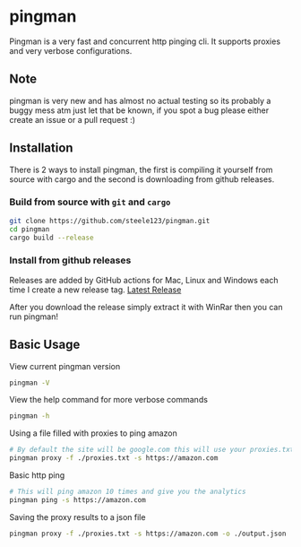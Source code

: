 # pingman
Pingman is a very fast and concurrent http pinging cli. It supports proxies and very verbose configurations.

## Note
pingman is very new and has almost no actual testing so its probably a buggy mess atm just let that be known, if you spot a bug please either create an issue or a pull request :)

## Installation
There is 2 ways to install pingman, the first is compiling it yourself from source with cargo and the second is downloading from github releases.

### Build from source with `git` and `cargo`
```bash
git clone https://github.com/steele123/pingman.git
cd pingman
cargo build --release
```

### Install from github releases
Releases are added by GitHub actions for Mac, Linux and Windows each time I create a new release tag.
[Latest Release](https://github.com/steele123/pingman/releases/latest)

After you download the release simply extract it with WinRar then you can run pingman!

## Basic Usage
View current pingman version
```bash
pingman -V
```
View the help command for more verbose commands
```bash
pingman -h
```
Using a file filled with proxies to ping amazon
```bash
# By default the site will be google.com this will use your proxies.txt to ping all of them
pingman proxy -f ./proxies.txt -s https://amazon.com 
```
Basic http ping
```bash
# This will ping amazon 10 times and give you the analytics
pingman ping -s https://amazon.com
```
Saving the proxy results to a json file
```bash
pingman proxy -f ./proxies.txt -s https://amazon.com -o ./output.json
```